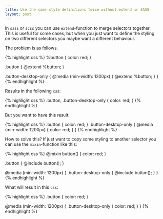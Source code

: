 ```yaml
---
title: Use the same style definitions twice without extend in SASS
layout: post
---
```


In `sass` or `scss` you can use `extend`-function to merge selectors together.
This is useful for some cases, but when you just want to define the styling on
two different selectors you maybe want a different behaviour.

The problem is as follows.

{% highlight css %}
%button {
  color: red;
}

.button {
  @extend %button;
}

.button-desktop-only {
  @media (min-width:  1200px) {
    @extend %button;
  }
}
{% endhighlight %}

Results in the following `css`:

{% highlight css %}
.button,
.button-desktop-only {
  color: red;
}
{% endhighlight %}

But you want to have this result:

{% highlight css %}
.button {
  color: red;
}
.button-desktop-only {
  @media (min-width:  1200px) {
    color: red;
  }
}
{% endhighlight %}

How to solve this?  If just want to copy some styling to another selector you 
can use the `mixin`-function like this:

{% highlight css %}
@mixin button() {
  color: red;
}

.button {
  @include button();
}

@media (min-width: 1200px) {
  .button-desktop-only {
    @include button();
  }
}
{% endhighlight %}

What will result in this `css`:

{% highlight css %}
.button {
  color: red;
}

@media (min-width: 1200px) {
  .button-desktop-only {
    color: red;
  }
}
{% endhighlight %}
